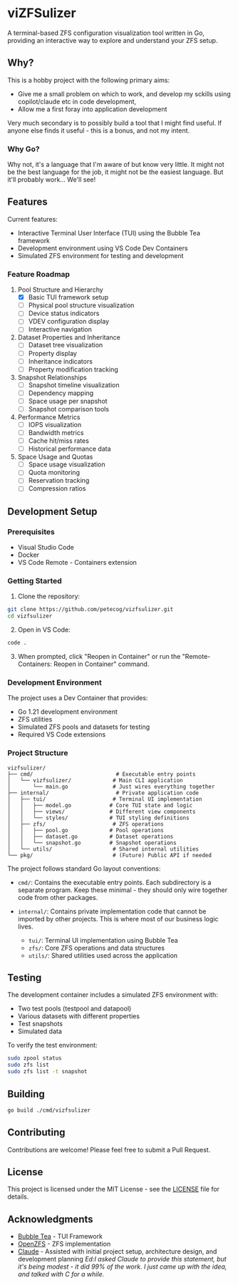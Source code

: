 # viZFSulizer

A terminal-based ZFS configuration visualization tool written in Go, providing an interactive way to explore and understand your ZFS setup.

## Why?

This is a hobby project with the following primary aims:

- Give me a small problem on which to work, and develop my sckills using copilot/claude etc in code development,
- Allow me a first foray into application development

Very much secondary is to possibly build a tool that I might find useful. If anyone else finds it useful - this is a bonus, and not my intent.

### Why Go?

Why not, it's a language that I'm aware of but know very little. It might not be the best language for the job, it might not be the easiest language. But it'll probably work... We'll see!

## Features

Current features:

- Interactive Terminal User Interface (TUI) using the Bubble Tea framework
- Development environment using VS Code Dev Containers
- Simulated ZFS environment for testing and development

### Feature Roadmap

1. Pool Structure and Hierarchy
   - [x] Basic TUI framework setup
   - [ ] Physical pool structure visualization
   - [ ] Device status indicators
   - [ ] VDEV configuration display
   - [ ] Interactive navigation

2. Dataset Properties and Inheritance
   - [ ] Dataset tree visualization
   - [ ] Property display
   - [ ] Inheritance indicators
   - [ ] Property modification tracking

3. Snapshot Relationships
   - [ ] Snapshot timeline visualization
   - [ ] Dependency mapping
   - [ ] Space usage per snapshot
   - [ ] Snapshot comparison tools

4. Performance Metrics
   - [ ] IOPS visualization
   - [ ] Bandwidth metrics
   - [ ] Cache hit/miss rates
   - [ ] Historical performance data

5. Space Usage and Quotas
   - [ ] Space usage visualization
   - [ ] Quota monitoring
   - [ ] Reservation tracking
   - [ ] Compression ratios

## Development Setup

### Prerequisites

- Visual Studio Code
- Docker
- VS Code Remote - Containers extension

### Getting Started

1. Clone the repository:

```bash
git clone https://github.com/petecog/vizfsulizer.git
cd vizfsulizer
```

2. Open in VS Code:

```bash
code .
```

3. When prompted, click "Reopen in Container" or run the "Remote-Containers: Reopen in Container" command.

### Development Environment

The project uses a Dev Container that provides:

- Go 1.21 development environment
- ZFS utilities
- Simulated ZFS pools and datasets for testing
- Required VS Code extensions

### Project Structure

```
vizfsulizer/
├── cmd/                          # Executable entry points
│   └── vizfsulizer/             # Main CLI application
│       └── main.go              # Just wires everything together
├── internal/                     # Private application code
│   ├── tui/                     # Terminal UI implementation
│   │   ├── model.go            # Core TUI state and logic
│   │   ├── views/              # Different view components
│   │   └── styles/             # TUI styling definitions
│   ├── zfs/                     # ZFS operations
│   │   ├── pool.go             # Pool operations
│   │   ├── dataset.go          # Dataset operations
│   │   └── snapshot.go         # Snapshot operations
│   └── utils/                   # Shared internal utilities
└── pkg/                         # (Future) Public API if needed
```

The project follows standard Go layout conventions:

- `cmd/`: Contains the executable entry points. Each subdirectory is a separate program.
  Keep these minimal - they should only wire together code from other packages.

- `internal/`: Contains private implementation code that cannot be imported by other projects.
  This is where most of our business logic lives.
  - `tui/`: Terminal UI implementation using Bubble Tea
  - `zfs/`: Core ZFS operations and data structures
  - `utils/`: Shared utilities used across the application

## Testing

The development container includes a simulated ZFS environment with:

- Two test pools (testpool and datapool)
- Various datasets with different properties
- Test snapshots
- Simulated data

To verify the test environment:

```bash
sudo zpool status
sudo zfs list
sudo zfs list -t snapshot
```

## Building

```bash
go build ./cmd/vizfsulizer
```

## Contributing

Contributions are welcome! Please feel free to submit a Pull Request.

## License

This project is licensed under the MIT License - see the [LICENSE](./LICENSE) file for details.

## Acknowledgments

- [Bubble Tea](https://github.com/charmbracelet/bubbletea) - TUI Framework
- [OpenZFS](https://openzfs.org/wiki/Main_Page) - ZFS implementation
- [Claude](https://www.anthropic.com/claude) - Assisted with initial project setup, architecture design, and development planning *Ed:I asked Claude to provide this statement, but it's being modest - it did 99% of the work. I just came up with the idea, and talked with C for a while.*

